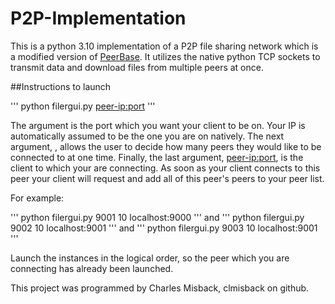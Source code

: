# P2P-Implementation

This is a python 3.10 implementation of a P2P file sharing network which is a modified version of [PeerBase](https://github.com/nadeemabdulhamid/PeerBase). It utilizes the native python TCP sockets to transmit data and download files from multiple peers at once.

##Instructions to launch

'''
python filergui.py <server-port> <max-peers> <peer-ip:port>
'''

The <server-port> argument is the port which you want your client to be on. Your IP is automatically assumed to be the one you are on natively. The next argument, <max-peers>, allows the user to decide how many peers they would like to be connected to at one time. Finally, the last argument, <peer-ip:port>, is the client to which your are connecting. As soon as your client connects to this peer your client will request and add all of this peer's peers to your peer list.

For example:

'''
python filergui.py 9001 10 localhost:9000
'''
and
'''
python filergui.py 9002 10 localhost:9001
'''
and
'''
python filergui.py 9003 10 localhost:9001
'''

Launch the instances in the logical order, so the peer which you are connecting has already been launched.

This project was programmed by Charles Misback, clmisback on github.
